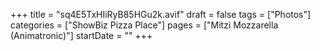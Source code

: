 +++
title = "sq4E5TxHIiRyB85HGu2k.avif"
draft = false
tags = ["Photos"]
categories = ["ShowBiz Pizza Place"]
pages = ["Mitzi Mozzarella (Animatronic)"]
startDate = ""
+++
